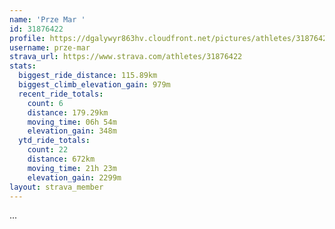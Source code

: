 ```yaml
---
name: 'Prze Mar '
id: 31876422
profile: https://dgalywyr863hv.cloudfront.net/pictures/athletes/31876422/22548952/3/large.jpg
username: prze-mar
strava_url: https://www.strava.com/athletes/31876422
stats:
  biggest_ride_distance: 115.89km
  biggest_climb_elevation_gain: 979m
  recent_ride_totals:
    count: 6
    distance: 179.29km
    moving_time: 06h 54m
    elevation_gain: 348m
  ytd_ride_totals:
    count: 22
    distance: 672km
    moving_time: 21h 23m
    elevation_gain: 2299m
layout: strava_member
--- 
```

...
